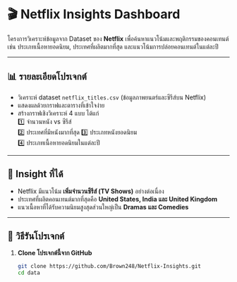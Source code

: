 # 🎬 Netflix Insights Dashboard

โครงการวิเคราะห์ข้อมูลจาก Dataset ของ **Netflix** เพื่อค้นหาแนวโน้มและพฤติกรรมของคอนเทนต์ เช่น ประเภทเนื้อหายอดนิยม, ประเทศที่ผลิตมากที่สุด และแนวโน้มการปล่อยคอนเทนต์ในแต่ละปี  

---

## 📊 รายละเอียดโปรเจกต์

- วิเคราะห์ dataset `netflix_titles.csv` (ข้อมูลภาพยนตร์และซีรีส์บน Netflix)
- แสดงผลด้วยกราฟและตารางที่เข้าใจง่าย
- สร้างกราฟเชิงวิเคราะห์ 4 แบบ ได้แก่  
  1️⃣ จำนวนหนัง vs ซีรีส์  
  2️⃣ ประเทศที่มีหนังมากที่สุด
  3️⃣ ประเภทหนังยอดนิยม  
  4️⃣ ประเภทเนื้อหายอดนิยมในแต่ละปี

---

## 🧠 Insight ที่ได้

- Netflix มีแนวโน้ม **เพิ่มจำนวนซีรีส์ (TV Shows)** อย่างต่อเนื่อง  
- ประเทศที่ผลิตคอนเทนต์มากที่สุดคือ **United States, India และ United Kingdom**  
- แนวเนื้อหาที่ได้รับความนิยมสูงสุดส่วนใหญ่เป็น **Dramas และ Comedies**

---

## 🧩 วิธีรันโปรเจกต์

1. **Clone โปรเจกต์นี้จาก GitHub**
   ```bash
   git clone https://github.com/Brown248/Netflix-Insights.git
   cd data
